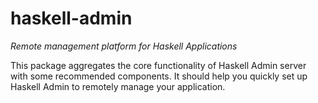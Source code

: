 # haskell-admin

_Remote management platform for Haskell Applications_

This package aggregates the core functionality of Haskell Admin server with some recommended components.
It should help you quickly set up Haskell Admin to remotely manage your application.